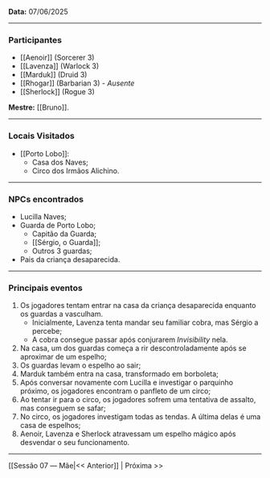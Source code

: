 **Data:** 07/06/2025

---

### Participantes

- [[Aenoir]] (Sorcerer 3)
- [[Lavenza]] (Warlock 3)
- [[Marduk]] (Druid 3)
- [[Rhogar]] (Barbarian 3) - *Ausente*
- [[Sherlock]] (Rogue 3)

**Mestre:** [[Bruno]].

---  

### Locais Visitados

- [[Porto Lobo]]:
	- Casa dos Naves;
	- Circo dos Irmãos Alichino.

---

### NPCs encontrados

- Lucilla Naves;
- Guarda de Porto Lobo;
	- Capitão da Guarda;
	- [[Sérgio, o Guarda]];
	- Outros 3 guardas;
- Pais da criança desaparecida.

---

### Principais eventos

1. Os jogadores tentam entrar na casa da criança desaparecida enquanto os guardas a vasculham.
	- Inicialmente, Lavenza tenta mandar seu familiar cobra, mas Sérgio a percebe;
	- A cobra consegue passar após conjurarem *Invisibility* nela.
2. Na casa, um dos guardas começa a rir descontroladamente após se aproximar de um espelho;
3. Os guardas levam o espelho ao sair;
4. Marduk também entra na casa, transformado em borboleta;
5. Após conversar novamente com Lucilla e investigar o parquinho próximo, os jogadores encontram o panfleto de um circo;
6. Ao tentar ir para o circo, os jogadores sofrem uma tentativa de assalto, mas conseguem se safar;
7. No circo, os jogadores investigam todas as tendas. A última delas é uma casa de espelhos;
8. Aenoir, Lavenza e Sherlock atravessam um espelho mágico após desvendar o seu funcionamento.

---

[[Sessão 07 ― Mãe|<< Anterior]] | Próxima >>